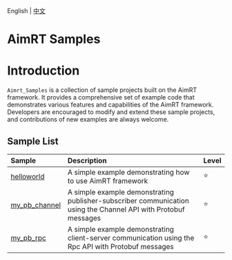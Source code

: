 English | [中文](README.zh_CN.md)

# AimRT Samples

# Introduction

`Aimrt_Samples` is a collection of sample projects built on the AimRT framework. It provides a comprehensive set of example code that demonstrates various features and capabilities of the AimRT framework. Developers are encouraged to modify and extend these sample projects, and contributions of new examples are always welcome.

## Sample List

| Sample                           | Description                                                                                                    | Level  |
| :------------------------------- | :------------------------------------------------------------------------------------------------------------- | :----- |
| [helloworld](./helloworld)       | A simple example demonstrating how to use AimRT framework                                                      | :star: |
| [my_pb_channel](./my_pb_channel) | A simple example demonstrating publisher-subscriber communication using the Channel API with Protobuf messages | :star: |
| [my_pb_rpc](./my_pb_rpc)         | A simple example demonstrating client-server communication using the Rpc API with Protobuf messages            | :star: |

